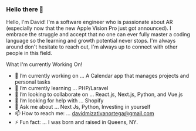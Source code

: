 ### Hello there 👋

Hello, I'm David! I'm a software engineer who is passionate about AR (especially now that the new Apple Vision Pro just got announced). I embrace the struggle and accept that no one can ever fully master a coding language so the learning and growth potential never stops. I'm always around don't hesitate to reach out, I'm always up to connect with other people in this field.  

What I'm currently Working On!

- 🔭 I’m currently working on ... A Calendar app that manages projects and personal tasks
- 🌱 I’m currently learning ... PHP/Laravel
- 👯 I’m looking to collaborate on ... React.js, Next.js, Python, and Vue.js
- 🤔 I’m looking for help with ... Shopify
- 💬 Ask me about ... Next Js, Python, Investing in yourself
- 📫 How to reach me: ... davidmizativanortega@gmail.com
- ⚡ Fun fact: ... I was born and raised in Queens, NY.
